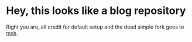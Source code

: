 # Hey, this looks like a blog repository

Right you are, all credit for default setup and the dead simple fork goes to [mds](http://mdswanson.com).
